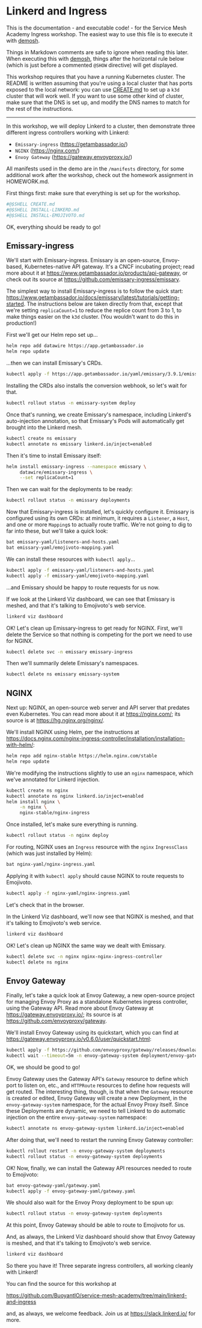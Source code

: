 <!--
SPDX-FileCopyrightText: 2024 Buoyant Inc.
SPDX-License-Identifier: Apache-2.0

SMA-Description: Using Linkerd with various ingress controllers
-->

# Linkerd and Ingress

This is the documentation - and executable code! - for the Service Mesh
Academy Ingress workshop. The easiest way to use this file is to execute it
with [demosh].

Things in Markdown comments are safe to ignore when reading this later. When
executing this with [demosh], things after the horizontal rule below (which
is just before a commented `@SHOW` directive) will get displayed.

[demosh]: https://github.com/BuoyantIO/demosh

This workshop requires that you have a running Kubernetes cluster. The README
is written assuming that you're using a local cluster that has ports exposed
to the local network: you can use [CREATE.md](CREATE.md) to set up a `k3d`
cluster that will work well. If you want to use some other kind of cluster,
make sure that the DNS is set up, and modify the DNS names to match for the
rest of the instructions.

<!-- @import check-requirements.sh -->
<!-- @start_livecast -->
---
<!-- @SHOW -->

In this workshop, we will deploy Linkerd to a cluster, then demonstrate three
different ingress controllers working with Linkerd:

- `Emissary-ingress` (https://getambassador.io/)
- `NGINX` (https://nginx.com/)
- `Envoy Gateway` (https://gateway.envoyproxy.io/)

All manifests used in the demo are in the `/manifests` directory, for some
additional work after the workshop, check out the homework assignment in
HOMEWORK.md.

First things first: make sure that everything is set up for the workshop.

```bash
#@$SHELL CREATE.md
#@$SHELL INSTALL-LINKERD.md
#@$SHELL INSTALL-EMOJIVOTO.md
```

OK, everything should be ready to go!

<!-- @wait_clear -->

## Emissary-ingress

We'll start with Emissary-ingress. Emissary is an open-source, Envoy-based,
Kubernetes-native API gateway. It's a CNCF incubating project; read more about
it at https://www.getambassador.io/products/api-gateway, or check out its
source at https://github.com/emissary-ingress/emissary.

The simplest way to install Emissary-ingress is to follow the quick start:
https://www.getambassador.io/docs/emissary/latest/tutorials/getting-started.
The instructions below are taken directly from that, except that we're setting
`replicaCount=1` to reduce the replice count from 3 to 1, to make things
easier on the `k3d` cluster. (You wouldn't want to do this in production!)

First we'll get our Helm repo set up...

```bash
helm repo add datawire https://app.getambassador.io
helm repo update
```

...then we can install Emissary's CRDs.

```bash
kubectl apply -f https://app.getambassador.io/yaml/emissary/3.9.1/emissary-crds.yaml
```

Installing the CRDs also installs the conversion webhook, so let's wait for
that.

```bash
kubectl rollout status -n emissary-system deploy
```

Once that's running, we create Emissary's namespace, including Linkerd's
auto-injection annotation, so that Emissary's Pods will automatically get
brought into the Linkerd mesh.

```bash
kubectl create ns emissary
kubectl annotate ns emissary linkerd.io/inject=enabled
```

Then it's time to install Emissary itself:

```bash
helm install emissary-ingress --namespace emissary \
     datawire/emissary-ingress \
     --set replicaCount=1
```

Then we can wait for the deployments to be ready:

```bash
kubectl rollout status -n emissary deployments
```

<!-- @wait_clear -->

Now that Emissary-ingress is installed, let's quickly configure it. Emissary
is configured using its own CRDs: at minimum, it requires a `Listener`, a
`Host`, and one or more `Mapping`s to actually route traffic. We're not going
to dig to far into these, but we'll take a quick look:

```bash
bat emissary-yaml/listeners-and-hosts.yaml
bat emissary-yaml/emojivoto-mapping.yaml
```

We can install these resources with `kubectl apply`...

```bash
kubectl apply -f emissary-yaml/listeners-and-hosts.yaml
kubectl apply -f emissary-yaml/emojivoto-mapping.yaml
```

...and Emissary should be happy to route requests for us now.

<!-- @browser_then_terminal -->

If we look at the Linkerd Viz dashboard, we can see that Emissary is meshed,
and that it's talking to Emojivoto's web service.

```bash
linkerd viz dashboard
```

<!-- @show_terminal -->
<!-- @clear -->

OK! Let's clean up Emissary-ingress to get ready for NGINX. First, we'll
delete the Service so that nothing is competing for the port we need to use
for NGINX.

```bash
kubectl delete svc -n emissary emissary-ingress
```

Then we'll summarily delete Emissary's namespaces.

```bash
kubectl delete ns emissary emissary-system
```

<!-- @clear -->

## NGINX

Next up: NGINX, an open-source web server and API server that predates even
Kubernetes. You can read more about it at https://nginx.com/; its source is at
https://hg.nginx.org/nginx/.

We'll install NGINX using Helm, per the instructions at
https://docs.nginx.com/nginx-ingress-controller/installation/installation-with-helm/:

```bash
helm repo add nginx-stable https://helm.nginx.com/stable
helm repo update
```

We're modifying the instructions slightly to use an `nginx` namespace, which
we've annotated for Linkerd injection.

```bash
kubectl create ns nginx
kubectl annotate ns nginx linkerd.io/inject=enabled
helm install nginx \
     -n nginx \
     nginx-stable/nginx-ingress
```

Once installed, let's make sure everything is running.

```bash
kubectl rollout status -n nginx deploy
```

For routing, NGINX uses an `Ingress` resource with the `nginx` `IngressClass`
(which was just installed by Helm):

```bash
bat nginx-yaml/nginx-ingress.yaml
```

Applying it with `kubectl apply` should cause NGINX to route requests to
Emojivoto.

```bash
kubectl apply -f nginx-yaml/nginx-ingress.yaml
```

Let's check that in the browser.

<!-- @browser_then_terminal -->

In the Linkerd Viz dashboard, we'll now see that NGINX is meshed, and that
it's talking to Emojivoto's web service.

```bash
linkerd viz dashboard
```

<!-- @show_terminal -->
<!-- @clear -->

OK! Let's clean up NGINX the same way we dealt with Emissary.

```bash
kubectl delete svc -n nginx nginx-nginx-ingress-controller
kubectl delete ns nginx
```

<!-- @clear -->

## Envoy Gateway

Finally, let's take a quick look at Envoy Gateway, a new open-source project
for managing Envoy Proxy as a standalone Kubernetes ingress controller, using
the Gateway API. Read more about Envoy Gateway at https://gateway.envoyproxy.io/;
its source is at https://github.com/envoyproxy/gateway.

We'll install Envoy Gateway using its quickstart, which you can find at
https://gateway.envoyproxy.io/v0.6.0/user/quickstart.html:

```bash
kubectl apply -f https://github.com/envoyproxy/gateway/releases/download/v0.6.0/install.yaml
kubectl wait --timeout=5m -n envoy-gateway-system deployment/envoy-gateway --for=condition=Available
```

OK, we should be good to go!

<!-- @wait_clear -->

Envoy Gateway uses the Gateway API's `Gateway` resource to define which port
to listen on, etc., and `HTTPRoute` resources to define how requests will get
routed. The interesting thing, though, is that when the `Gateway` resource is
created or edited, Envoy Gateway will create a new Deployment, in the
`envoy-gateway-system` namespace, for the actual Envoy Proxy itself. Since
these Deployments are dynamic, we need to tell Linkerd to do automatic
injection on the entire `envoy-gateway-system` namespace:

```bash
kubectl annotate ns envoy-gateway-system linkerd.io/inject=enabled
```

After doing that, we'll need to restart the running Envoy Gateway controller:

```bash
kubectl rollout restart -n envoy-gateway-system deployments
kubectl rollout status -n envoy-gateway-system deployments
```

OK! Now, finally, we can install the Gateway API resources needed to route to
Emojivoto:

```bash
bat envoy-gateway-yaml/gateway.yaml
kubectl apply -f envoy-gateway-yaml/gateway.yaml
```

We should also wait for the Envoy Proxy deployment to be spun up:

```bash
kubectl rollout status -n envoy-gateway-system deployments
```

At this point, Envoy Gateway should be able to route to Emojivoto for us.

<!-- @browser_then_terminal -->

And, as always, the Linkerd Viz dashboard should show that Envoy Gateway is
meshed, and that it's talking to Emojivoto's web service.

```bash
linkerd viz dashboard
```

<!-- @show_terminal -->
<!-- @clear -->

So there you have it! Three separate ingress controllers, all working cleanly
with Linkerd!

You can find the source for this workshop at

https://github.com/BuoyantIO/service-mesh-academy/tree/main/linkerd-and-ingress

and, as always, we welcome feedback. Join us at https://slack.linkerd.io/ for
more.

<!-- @wait -->
<!-- @show_slides -->


